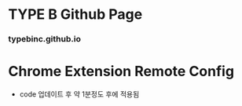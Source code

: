 # TYPE B Github Page
### typebinc.github.io

# Chrome Extension Remote Config
- code 업데이트 후 약 1분정도 후에 적용됨
